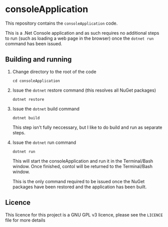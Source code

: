 # consoleApplication
This repository contains the `consoleApplication` code.

This is a .Net Console application and as such requires no additional steps to run (such as loading a web page in the browser) once the `dotnet run` command has been issued.

## Building and running
1. Change directory to the root of the code

    `cd consoleApplication`

1. Issue the `dotnet` restore command (this resolves all NuGet packages)

    `dotnet restore`

1. Issue the `dotnet` build command

    `dotnet build`

    This step isn't fully neccessary, but I like to do build and run as separate steps.

1. Issue the `dotnet` run command

    `dotnet run`

    This will start the consoleApplication and run it in the Terminal/Bash window. Once finished, contol will be returned to the Terminal/Bash window.

    This is the only command required to be issued once the NuGet packages have been restored and the application has been built.

## Licence

This licence for this project is a GNU GPL v3 licence, please see the `LICENCE` file for more details